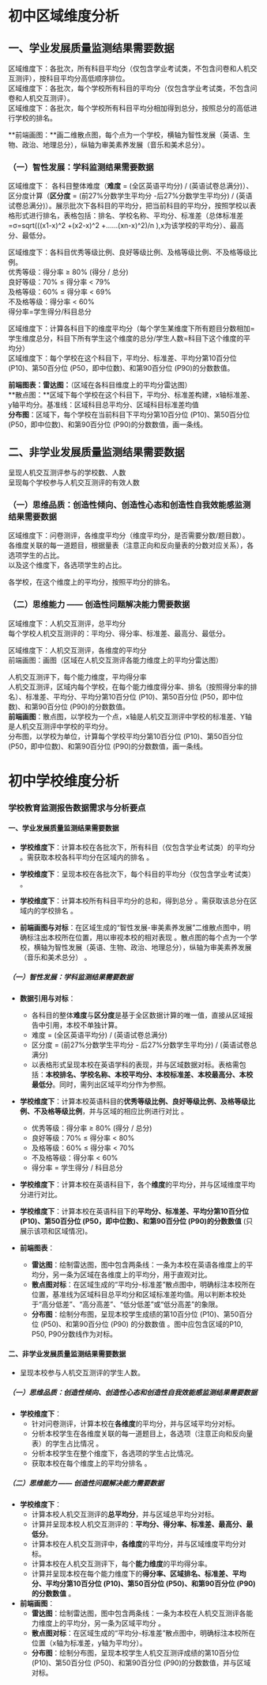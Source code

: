 # 初中区域维度分析

## **一、学业发展质量监测结果需要数据**

区域维度下：各批次，所有科目平均分（仅包含学业考试类，不包含问卷和人机交互测评），按科目平均分高低顺序排位。  
区域维度下：各批次，每个学校所有科目的平均分（仅包含学业考试类，不包含问卷和人机交互测评）。  
区域维度下：各批次，每个学校所有科目平均分相加得到总分，按照总分的高低进行学校的排名。

**前端画图：**画二维散点图，每个点为一个学校，横轴为智性发展（英语、生物、政治、地理总分），纵轴为审美素养发展（音乐和美术总分）。

### **（一）智性发展：学科监测结果需要数据**

区域维度下： 各科目整体难度（**难度** \= (全区英语平均分) / (英语试卷总满分)）、区分度计算（**区分度** \= (前27%分数学生平均分 \-后27%分数学生平均分) / (英语试卷总满分)）。展示批次下各科目的平均分，把当前科目的平均分，按照学校以表格形式进行排名，表格包括：排名、学校名称、平均分、标准差（总体标准差=σ=sqrt(((x1-x)^2 +(x2-x)^2 +......(xn-x)^2)/n ),x为该学校的平均分）、最高分、最低分。

区域维度下：各科目优秀等级比例、良好等级比例、及格等级比例、不及格等级比例。  
优秀等级：得分率 ≥ 80% (得分 / 总分)  
良好等级：70% ≤ 得分率 \< 79%  
及格等级：60% ≤ 得分率 \< 69%  
不及格等级：得分率 \< 60%  
得分率=学生得分/科目总分

区域维度下：计算各科目下的维度平均分（每个学生某维度下所有题目分数相加=学生维度总分，科目下所有学生这个维度的总分/学生人数=科目下这个维度的平均分）  
区域维度下：每个学校在这个科目下，平均分、标准差、平均分第10百分位 (P10)、第50百分位 (P50，即中位数)、和第90百分位 (P90)的分数数值。

**前端图表：雷达图：**（区域在各科目维度上的平均分雷达图）  
**散点图：**区域下每个学校在这个科目下，平均分、标准差构建，x轴标准差、y轴平均分。基准线：区域科目总平均分、区域科目标准差均值  
**分布图**：区域下，每个学校在当前科目下平均分第10百分位 (P10)、第50百分位 (P50，即中位数)、和第90百分位 (P90)的分数数值，画一条线。

## **二、非学业发展质量监测结果需要数据**

呈现人机交互测评参与的学校数、人数  
呈现每个学校参与人机交互测评的有效人数

### **（一）思维品质：创造性倾向、创造性心态和创造性自我效能感监测结果需要数据**

区域维度下：问卷测评，各维度平均分（维度平均分，是否需要分数/题目数）。  
各维度关联的每一道题目，根据量表（注意正向和反向量表的分数对应关系），各选项学生的占比。  
以及这个维度下，各选项学生的占比。

各学校，在这个维度上的平均分，按照平均分的排名。

### **（二）思维能力 —— 创造性问题解决能力需要数据**

区域维度下：人机交互测评，总平均分  
每个学校人机交互测评的：平均分、得分率、标准差、最高分、最低分。

区域维度下：人机交互测评，各维度的平均分  
前端画图：画图（区域在人机交互测评各能力维度上的平均分雷达图）

人机交互测评下，每个能力维度，平均得分率  
人机交互测评，区域内每个学校，在每个能力维度得分率、排名（按照得分率的排名）、标准差、平均分、平均分第10百分位 (P10)、第50百分位 (P50，即中位数)、和第90百分位 (P90)的分数数值。  
**前端画图**：散点图，以学校为一个点，x轴是人机交互测评中学校的标准差、Y轴是人机交互测评中学校的平均分。  
分布图，以学校为单位，计算每个学校平均分第10百分位 (P10)、第50百分位 (P50，即中位数)、和第90百分位 (P90)的分数数值，画一条线。

# 初中学校维度分析

### **学校教育监测报告数据需求与分析要点**

#### **一、学业发展质量监测结果需要数据**

* **学校维度下**：计算本校在各批次下，所有科目（仅包含学业考试类）的平均分 。需获取本校各科平均分在区域内的排名 。  
* **学校维度下**：呈现本校在各批次下，每个科目的平均分（仅包含学业考试类） 。  
* **学校维度下**：计算本校所有科目平均分的总和，得到总分 。需获取该总分在区域内的学校排名 。

* **前端画图与对标**：在区域生成的“智性发展-审美素养发展”二维散点图中，明确标注出本校所在位置，用以审视本校的相对表现 。散点图的每个点为一个学校，横轴为智性发展（英语、生物、政治、地理总分），纵轴为审美素养发展（音乐和美术总分） 。

##### **（一）智性发展：学科监测结果需要数据**

* **数据引用与对标**：  
  * 各科目的整体**难度**与**区分度**是基于全区数据计算的唯一值，直接从区域报告中引用，本校不单独计算。  
  * 难度 \= (全区英语平均分) / (英语试卷总满分)  
  * 区分度 \= (前27%分数学生平均分 \- 后27%分数学生平均分) / (英语试卷总满分)  
  * 以表格形式呈现本校在英语学科的表现，并与区域数据对标。表格需包括：**本校排名、学校名称、本校平均分、本校标准差、本校最高分、本校最低分**。同时，需列出区域平均分作为参照。  
* **学校维度下**：计算本校英语科目的**优秀等级比例、良好等级比例、及格等级比例、不及格等级比例**，并与区域的相应比例进行对比 。  
  * 优秀等级：得分率 ≥ 80% (得分 / 总分)  
  * 良好等级：70% ≤ 得分率 \< 80%  
  * 及格等级：60% ≤ 得分率 \< 70%  
  * 不及格等级：得分率 \< 60%  
  * 得分率 \= 学生得分 / 科目总分

* **学校维度下**：计算本校在英语科目下，各个**维度**的平均分，并与区域维度平均分进行对比。

* **学校维度下**：计算本校在英语科目下的**平均分、标准差、平均分第10百分位 (P10)、第50百分位 (P50，即中位数)、和第90百分位 (P90)的分数数值** (只展示该项和区域情况)。  
* **前端图表**：  
  * **雷达图**：绘制雷达图，图中包含两条线：一条为本校在英语各维度上的平均分，另一条为区域在各维度上的平均分，用于直观对比。  
  * **散点图对标**：在区域生成的“平均分-标准差”散点图中，明确标注本校所在位置，基准线为区域科目总平均分和区域标准差均值。用以判断本校处于“高分低差”、“高分高差”、“低分低差”或“低分高差”的象限。  
  * **分布图**：绘制分布图，呈现本校学生成绩的第10百分位 (P10)、第50百分位 (P50)、和第90百分位 (P90) 的分数数值 。图中应包含区域的P10, P50, P90分数线作为对标。

#### **二、非学业发展质量监测结果需要数据**

* 呈现本校参与人机交互测评的学生人数。

##### **（一）思维品质：创造性倾向、创造性心态和创造性自我效能感监测结果需要数据**

* **学校维度下**：  
  * 针对问卷测评，计算本校在**各维度**的平均分，并与区域平均分对标。  
  * 分析本校学生在各维度关联的每一道题目上，各选项（注意正向和反向量表）的学生占比情况 。  
  * 分析本校学生在整个维度下，各选项的学生占比情况。  
  * 获取本校在每个维度上的平均分排名 。

##### **（二）思维能力 —— 创造性问题解决能力需要数据**

* **学校维度下**：  
  * 计算本校人机交互测评的**总平均分**，并与区域总平均分对标。  
  * 计算并呈现本校人机交互测评的：**平均分、得分率、标准差、最高分、最低分**。  
  * 计算本校在人机交互测评中，**各维度**的平均分，并与区域维度平均分对标。  
  * 计算本校在人机交互测评下，每个**能力维度**的平均得分率。  
  * 计算并呈现本校在每个能力维度下的**得分率、区域排名、标准差、平均分、平均分第10百分位 (P10)、第50百分位 (P50)、和第90百分位 (P90)的分数数值** 。  
* **前端画图**：  
  * **雷达图**：绘制雷达图，图中包含两条线：一条为本校在人机交互测评各能力维度上的平均分，另一条为区域平均分 。  
  * **散点图对标**：在区域生成的“平均分-标准差”散点图中，明确标注本校所在位置（x轴为标准差，y轴为平均分）。  
  * **分布图**：绘制分布图，呈现本校学生人机交互测评成绩的第10百分位 (P10)、第50百分位 (P50)、和第90百分位 (P90)的分数数值，并与区域对标。

